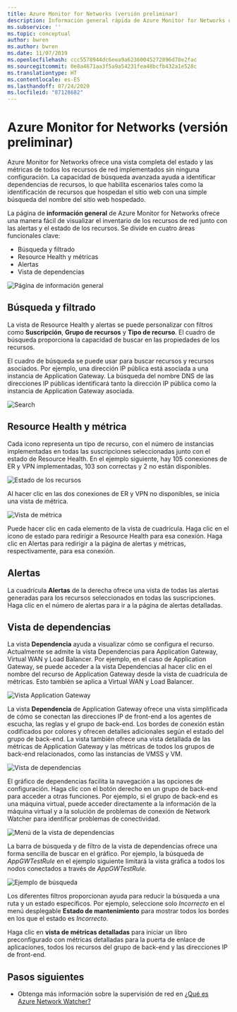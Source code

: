 ```yaml
---
title: Azure Monitor for Networks (versión preliminar)
description: Información general rápida de Azure Monitor for Networks que ofrece una vista completa del estado y las métricas de todos los recursos de red implementados sin ninguna configuración.
ms.subservice: ''
ms.topic: conceptual
author: bwren
ms.author: bwren
ms.date: 11/07/2019
ms.openlocfilehash: ccc5578944dc6eea9a62360045272896d78e2fac
ms.sourcegitcommit: 0e8a4671aa3f5a9a54231fea48bcfb432a1e528c
ms.translationtype: HT
ms.contentlocale: es-ES
ms.lasthandoff: 07/24/2020
ms.locfileid: "87128682"
---
```

# <a name="azure-monitor-for-networks-preview"></a>Azure Monitor for Networks (versión preliminar)
Azure Monitor for Networks ofrece una vista completa del estado y las métricas de todos los recursos de red implementados sin ninguna configuración. La capacidad de búsqueda avanzada ayuda a identificar dependencias de recursos, lo que habilita escenarios tales como la identificación de recursos que hospedan el sitio web con una simple búsqueda del nombre del sitio web hospedado.

La página de **información general** de Azure Monitor for Networks ofrece una manera fácil de visualizar el inventario de los recursos de red junto con las alertas y el estado de los recursos. Se divide en cuatro áreas funcionales clave:

- Búsqueda y filtrado
- Resource Health y métricas
- Alertas 
- Vista de dependencias

![Página de información general](media/network-insights-overview/overview.png)

## <a name="search-and-filtering"></a>Búsqueda y filtrado
La vista de Resource Health y alertas se puede personalizar con filtros como **Suscripción**, **Grupo de recursos** y **Tipo de recurso**. El cuadro de búsqueda proporciona la capacidad de buscar en las propiedades de los recursos.

El cuadro de búsqueda se puede usar para buscar recursos y recursos asociados. Por ejemplo, una dirección IP pública está asociada a una instancia de Application Gateway. La búsqueda del nombre DNS de las direcciones IP públicas identificará tanto la dirección IP pública como la instancia de Application Gateway asociada.

![Search](media/network-insights-overview/search.png)


## <a name="resource-health-and-metric"></a>Resource Health y métrica
Cada icono representa un tipo de recurso, con el número de instancias implementadas en todas las suscripciones seleccionadas junto con el estado de Resource Health. En el ejemplo siguiente, hay 105 conexiones de ER y VPN implementadas, 103 son correctas y 2 no están disponibles.

![Estado de los recursos](media/network-insights-overview/resource-health.png)

Al hacer clic en las dos conexiones de ER y VPN no disponibles, se inicia una vista de métrica. 

![Vista de métrica](media/network-insights-overview/metric-view.png)

Puede hacer clic en cada elemento de la vista de cuadrícula. Haga clic en el icono de estado para redirigir a Resource Health para esa conexión. Haga clic en Alertas para redirigir a la página de alertas y métricas, respectivamente, para esa conexión. 

## <a name="alerts"></a>Alertas
La cuadrícula **Alertas** de la derecha ofrece una vista de todas las alertas generadas para los recursos seleccionados en todas las suscripciones. Haga clic en el número de alertas para ir a la página de alertas detalladas.

## <a name="dependency-view"></a>Vista de dependencias
La vista **Dependencia** ayuda a visualizar cómo se configura el recurso. Actualmente se admite la vista Dependencias para Application Gateway, Virtual WAN y Load Balancer. Por ejemplo, en el caso de Application Gateway, se puede acceder a la vista Dependencias al hacer clic en el nombre del recurso de Application Gateway desde la vista de cuadrícula de métricas. Esto también se aplica a Virtual WAN y Load Balancer. 

![Vista Application Gateway](media/network-insights-overview/application-gateway.png)

La vista **Dependencia** de Application Gateway ofrece una vista simplificada de cómo se conectan las direcciones IP de front-end a los agentes de escucha, las reglas y el grupo de back-end. Los bordes de conexión están codificados por colores y ofrecen detalles adicionales según el estado del grupo de back-end. La vista también ofrece una vista detallada de las métricas de Application Gateway y las métricas de todos los grupos de back-end relacionados, como las instancias de VMSS y VM.

![Vista de dependencias](media/network-insights-overview/dependency-view.png)

El gráfico de dependencias facilita la navegación a las opciones de configuración. Haga clic con el botón derecho en un grupo de back-end para acceder a otras funciones. Por ejemplo, si el grupo de back-end es una máquina virtual, puede acceder directamente a la información de la máquina virtual y a la solución de problemas de conexión de Network Watcher para identificar problemas de conectividad.

![Menú de la vista de dependencias](media/network-insights-overview/dependency-view-menu.png)

La barra de búsqueda y de filtro de la vista de dependencias ofrece una forma sencilla de buscar en el gráfico. Por ejemplo, la búsqueda de *AppGWTestRule* en el ejemplo siguiente limitará la vista gráfica a todos los nodos conectados a través de *AppGWTestRule*. 

![Ejemplo de búsqueda](media/network-insights-overview/search-example.png)

Los diferentes filtros proporcionan ayuda para reducir la búsqueda a una ruta y un estado específicos. Por ejemplo, seleccione solo *Incorrecto* en el menú desplegable **Estado de mantenimiento** para mostrar todos los bordes en los que el estado es *Incorrecto*.

Haga clic en **vista de métricas detalladas** para iniciar un libro preconfigurado con métricas detalladas para la puerta de enlace de aplicaciones, todos los recursos del grupo de back-end y las direcciones IP de front-end. 

## <a name="next-steps"></a>Pasos siguientes 

- Obtenga más información sobre la supervisión de red en [¿Qué es Azure Network Watcher?](../../network-watcher/network-watcher-monitoring-overview.md)

